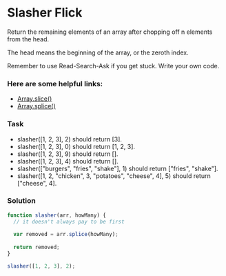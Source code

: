 # Slasher Flick

Return the remaining elements of an array after chopping off n elements from the head.

The head means the beginning of the array, or the zeroth index.

Remember to use Read-Search-Ask if you get stuck. Write your own code.

### Here are some helpful links:

+ [Array.slice()](https://developer.mozilla.org/en-US/docs/Web/JavaScript/Reference/Global_Objects/Array/slice)
+ [Array.splice()](https://developer.mozilla.org/en-US/docs/Web/JavaScript/Reference/Global_Objects/Array/splice)

### Task

+ slasher([1, 2, 3], 2) should return [3].
+ slasher([1, 2, 3], 0) should return [1, 2, 3].
+ slasher([1, 2, 3], 9) should return [].
+ slasher([1, 2, 3], 4) should return [].
+ slasher(["burgers", "fries", "shake"], 1) should return ["fries", "shake"].
+ slasher([1, 2, "chicken", 3, "potatoes", "cheese", 4], 5) should return ["cheese", 4].

### Solution

```javascript
function slasher(arr, howMany) {
  // it doesn't always pay to be first
  
  var removed = arr.splice(howMany);
    
  return removed;
}

slasher([1, 2, 3], 2);

```

